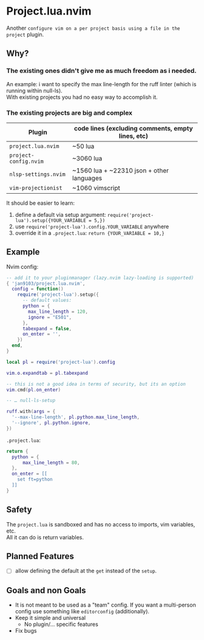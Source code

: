 # Project.lua.nvim

Another `configure vim on a per project basis using a file in the project` plugin.

## Why?


### The existing ones didn't give me as much freedom as i needed.

An example: i want to specify the max line-length for the ruff linter
(which is running within null-ls).  
With existing projects you had no easy way to accomplish it.

### The existing projects are big and complex

Plugin | code lines (excluding comments, empty lines, etc)
------ | -----------------------------------------------------
`project.lua.nvim`    | ~50 lua
`project-config.nvim` | ~3060 lua
`nlsp-settings.nvim`  | ~1560 lua + ~22310 json + other languages
`vim-projectionist`   | ~1060 vimscript

It should be easier to learn:
1. define a default via setup argument: `require('project-lua').setup({YOUR_VARIABLE = 5,})`
2. use `require('project-lua').config.YOUR_VARIABLE` anywhere
3. override it in a `.project.lua`: `return {YOUR_VARIABLE = 10,}`

## Example

Nvim config:
```lua
-- add it to your pluginmanager (lazy.nvim lazy-loading is supported)
{ 'jan9103/project.lua.nvim',
  config = function()
    require('project-lua').setup({
      -- default values:
      python = {
        max_line_length = 120,
        ignore = "E501",
      },
      tabexpand = false,
      on_enter = '',
    })
  end,
}

local pl = require('project-lua').config

vim.o.expandtab = pl.tabexpand

-- this is not a good idea in terms of security, but its an option
vim.cmd(pl.on_enter)

-- … null-ls-setup

ruff.with(args = {
  '--max-line-length', pl.python.max_line_length,
  '--ignore', pl.python.ignore,
})

```

`.project.lua`:
```lua
return {
  python = {
      max_line_length = 80,
  },
  on_enter = [[
    set ft=python
  ]]
}
```

## Safety

The `project.lua` is sandboxed and has no access to imports, vim variables, etc.  
All it can do is return variables.

## Planned Features

- [ ] allow defining the default at the `get` instead of the `setup`.

## Goals and non Goals

- It is not meant to be used as a "team" config. If you want a multi-person config use something like `editorconfig` (additionally).
- Keep it simple and universal
  - No plugin/… specific features
- Fix bugs
